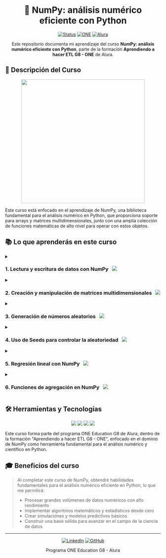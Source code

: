 <div align="center">

# 🔢 NumPy: análisis numérico eficiente con Python

[![Status](https://img.shields.io/badge/Status-Finalizado-green?style=for-the-badge)]()
[![ONE](https://img.shields.io/badge/ONE%20Education-G8-blue?style=for-the-badge)](https://www.oracle.com/lad/education/oracle-next-education/)
[![Alura](https://img.shields.io/badge/Alura-Data%20Science-orange?style=for-the-badge)](https://www.alura.com.br/)

</div>

<p align="center">Este repositorio documenta mi aprendizaje del curso <strong>NumPy: análisis numérico eficiente con Python</strong>, parte de la formación <strong>Aprendiendo a hacer ETL G8 - ONE</strong> de Alura.</p>

## 🎯 Descripción del Curso

<div align="center">
  <img src="https://media.giphy.com/media/v1.Y2lkPTc5MGI3NjExeHZhbXoxbzM4aW9wYnJ2Y3R6ZXd6anp2b3l3eW1mcmcwb2YwcDYybiZlcD12MV9pbnRlcm5hbF9naWZfYnlfaWQmY3Q9Zw/3oKIPEqDGUULpEU0aQ/giphy.gif" width="400">
</div>

Este curso está enfocado en el aprendizaje de NumPy, una biblioteca fundamental para el análisis numérico en Python, que proporciona soporte para arrays y matrices multidimensionales, junto con una amplia colección de funciones matemáticas de alto nivel para operar con estos objetos.

## 📚 Lo que aprenderás en este curso

<details>
<summary><h3>1. Lectura y escritura de datos con NumPy &nbsp; <img src="https://img.shields.io/badge/NumPy-%23013243.svg?style=flat&logo=numpy&logoColor=white" /></h3></summary>
<br>

- 📥 Importar y exportar datos con NumPy
- 📤 Funciones para guardar y cargar arrays
- 🔄 Interacción con diferentes formatos de datos
- 📊 Lectura eficiente de conjuntos de datos grandes

```python
import numpy as np

# Ejemplo de guardado y carga
data = np.array([[1, 2, 3], [4, 5, 6]])
np.savetxt('data.txt', data)
loaded_data = np.loadtxt('data.txt')
```

</details>

<details>
<summary><h3>2. Creación y manipulación de matrices multidimensionales &nbsp; <img src="https://img.shields.io/badge/NumPy-%23013243.svg?style=flat&logo=numpy&logoColor=white" /></h3></summary>
<br>

- 🔢 Creación de arrays de diferentes dimensiones
- 🧮 Indexación y slicing avanzado
- 🔄 Reshaping y reorganización de datos
- 🔍 Operaciones de broadcast

```python
import numpy as np

# Creación y manipulación de matrices
arr_2d = np.array([[1, 2, 3], [4, 5, 6]])
reshaped = arr_2d.reshape(3, 2)
slice_example = arr_2d[:, 1:3]  # Selecciona todas las filas, columnas 1 y 2
```

</details>

<details>
<summary><h3>3. Generación de números aleatorios &nbsp; <img src="https://img.shields.io/badge/NumPy-%23013243.svg?style=flat&logo=numpy&logoColor=white" /></h3></summary>
<br>

- 🎲 Funciones para generación de números aleatorios
- 📊 Distribuciones probabilísticas disponibles
- 🔄 Muestreo y permutaciones aleatorias
- 🧩 Creación de datasets sintéticos

```python
import numpy as np

# Generación de números aleatorios
np.random.seed(42)  # Para reproducibilidad
random_array = np.random.rand(3, 3)  # Array 3x3 con valores entre 0 y 1
random_ints = np.random.randint(1, 100, size=10)  # 10 enteros entre 1 y 99
```

</details>

<details>
<summary><h3>4. Uso de Seeds para controlar la aleatoriedad &nbsp; <img src="https://img.shields.io/badge/NumPy-%23013243.svg?style=flat&logo=numpy&logoColor=white" /></h3></summary>
<br>

- 🔒 Concepto de semilla (seed) en generación pseudoaleatoria
- 🔄 Reproducibilidad de resultados
- 🧪 Experimentación controlada
- 🔬 Casos de uso para investigación científica

```python
import numpy as np

# Demostrando reproducibilidad con seeds
np.random.seed(42)
result1 = np.random.rand(5)

np.random.seed(42)  # Misma semilla
result2 = np.random.rand(5)

print("¿Son iguales?", np.array_equal(result1, result2))  # True
```

</details>

<details>
<summary><h3>5. Regresión lineal con NumPy &nbsp; <img src="https://img.shields.io/badge/NumPy-%23013243.svg?style=flat&logo=numpy&logoColor=white" /></h3></summary>
<br>

- 📈 Implementación de regresión lineal desde cero
- 🧮 Cálculo de coeficientes con álgebra lineal
- 📊 Evaluación de modelos de regresión
- 🔍 Predicción con modelos entrenados

```python
import numpy as np

# Ejemplo simple de regresión lineal
x = np.array([1, 2, 3, 4, 5])
y = np.array([2, 4, 5, 4, 5])

# Calcular coeficientes (pendiente y ordenada al origen)
A = np.vstack([x, np.ones(len(x))]).T
m, c = np.linalg.lstsq(A, y, rcond=None)[0]

print(f"Ecuación de regresión: y = {m:.2f}x + {c:.2f}")
```

</details>

<details>
<summary><h3>6. Funciones de agregación en NumPy &nbsp; <img src="https://img.shields.io/badge/NumPy-%23013243.svg?style=flat&logo=numpy&logoColor=white" /></h3></summary>
<br>

- 📊 Cálculo de estadísticas descriptivas
- 🔢 Operaciones de reducción (sum, mean, max, min)
- 🧮 Funciones de agregación por ejes
- 📈 Análisis de datos multidimensionales

```python
import numpy as np

# Funciones de agregación
data = np.array([[1, 2, 3], [4, 5, 6], [7, 8, 9]])

print(f"Suma total: {data.sum()}")
print(f"Media por columna: {data.mean(axis=0)}")
print(f"Máximo por fila: {data.max(axis=1)}")
print(f"Desviación estándar: {data.std()}")
```

</details>

## 🛠️ Herramientas y Tecnologías

<p align="center">
  <img src="https://img.shields.io/badge/Python-3.12.7-3776AB?style=for-the-badge&logo=python&logoColor=white" />
  <img src="https://img.shields.io/badge/NumPy-%23013243.svg?style=for-the-badge&logo=numpy&logoColor=white" />
  <img src="https://img.shields.io/badge/Jupyter-F37626.svg?style=for-the-badge&logo=Jupyter&logoColor=white" />
  <img src="https://img.shields.io/badge/Matplotlib-%23ffffff.svg?style=for-the-badge&logo=Matplotlib&logoColor=black" />
</p>

Este curso forma parte del programa ONE Education G8 de Alura, dentro de la formación "Aprendiendo a hacer ETL G8 - ONE", enfocado en el dominio de NumPy como herramienta fundamental para el análisis numérico y científico en Python.

## 🎓 Beneficios del curso

> Al completar este curso de NumPy, obtendré habilidades fundamentales para el análisis numérico eficiente en Python, lo que me permitirá:
> - Procesar grandes volúmenes de datos numéricos con alto rendimiento
> - Implementar algoritmos matemáticos y estadísticos desde cero
> - Crear simulaciones y modelos predictivos básicos
> - Construir una base sólida para avanzar en el campo de la ciencia de datos

---

<div align="center">

[![LinkedIn](https://img.shields.io/badge/LinkedIn-David_Sandoval-0077B5?style=for-the-badge&logo=linkedin&logoColor=white)](https://linkedin.com/in/devsandoval)
[![GitHub](https://img.shields.io/badge/GitHub-@sandovaldavid-181717?style=for-the-badge&logo=github&logoColor=white)](https://github.com/sandovaldavid)

Programa ONE Education G8 - Alura

</div>
